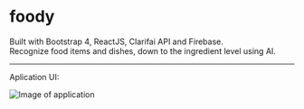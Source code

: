 # foody
Built with Bootstrap 4, ReactJS, Clarifai API and Firebase.\
Recognize food items and dishes, down to the ingredient level using AI.

----------------------------------------------------------------
Aplication UI:

![Image of application](https://user-images.githubusercontent.com/43107323/73764950-1f972900-4774-11ea-9eef-ca0fc439437d.JPG)
